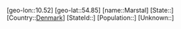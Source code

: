 ﻿---
location: [54.85,10.52]
type: City
tags:
- geo/City


SpocWebEntityId: 32332
isDeleted: false
confidential: public

---
[geo-lon::10.52]
[geo-lat::54.85]
[name::Marstal]
[State::]
[Country::[Denmark](geo/Continent/Europe/Denmark.md)]
[StateId::]
[Population::]
[Unknown::]

